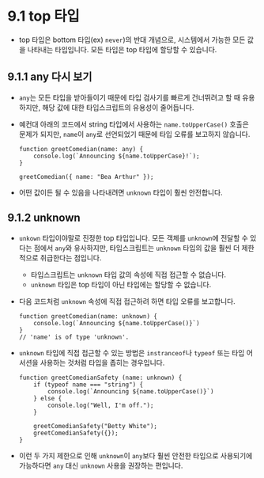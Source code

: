 # 9.1 top 타입

- top 타입은 bottom 타입(ex) `never`)의 반대 개념으로, 시스템에서 가능한 모든 값을 나타내는 타입입니다. 모든 타입은 top 타입에 할당할 수 있습니다.

## 9.1.1 any 다시 보기

- `any`는 모든 타입을 받아들이기 때문에 타입 검사기를 빠르게 건너뛰려고 할 때 유용하지만, 해당 값에 대한 타입스크립트의 유용성이 줄어듭니다.
- 예컨대 아래의 코드에서 string 타입에서 사용하는 `name.toUpperCase()` 호출은 문제가 되지만, `name`이 `any`로 선언되었기 때문에 타입 오류를 보고하지 않습니다.

    ```tsx
    function greetComedian(name: any) {
        console.log(`Announcing ${name.toUpperCase}!`);
    }
    
    greetComedian({ name: "Bea Arthur" });
    ```

- 어떤 값이든 될 수 있음을 나타내려면 `unknown` 타입이 훨씬 안전합니다.

## 9.1.2 unknown

- `unkown` 타입이야말로 진정한 top 타입입니다. 모든 객체를 `unknown`에 전달할 수 있다는 점에서 `any`와 유사하지만, 타입스크립트는 `unknown` 타입의 값을 훨씬 더 제한적으로 취급한다는 점입니다.
    - 타입스크립트는 `unknown` 타입 값의 속성에 직접 접근할 수 없습니다.
    - `unknown` 타입은 top 타입이 아닌 타입에는 할당할 수 없습니다.
- 다음 코드처럼 `unknown` 속성에 직접 접근하려 하면 타입 오류를 보고합니다.

    ```tsx
    function greetComedian(name: unknown) {
        console.log(`Announcing ${name.toUpperCase()}`)
    }
    // 'name' is of type 'unknown'.
    ```

- `unknown` 타입에 직접 접근할 수 있는 방법은 `instranceof`나 `typeof` 또는 타입 어서션을 사용하는 것처럼 타입을 좁히는 경우입니다.

    ```tsx
    function greetComedianSafety (name: unknown) {
        if (typeof name === "string") {
            console.log(`Announcing ${name.toUpperCase()}`)
        } else {
            console.log("Well, I'm off.");
        }
        
        greetComedianSafety("Betty White");
        greetComedianSafety({});
    }
    ```

- 이런 두 가지 제한으로 인해 `unknown`이 `any`보다 훨씬 안전한 타입으로 사용되기에 가능하다면 `any` 대신 `unknown` 사용을 권장하는 편입니다.